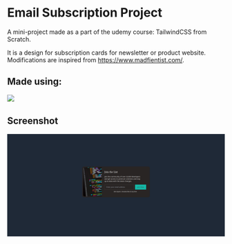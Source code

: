 # Email Subscription Project
A mini-project made as a part of the udemy course: TailwindCSS from Scratch. 

It is a design for subscription cards for newsletter or product website.
Modifications are inspired from https://www.madfientist.com/.
## Made using:
<img src="https://img.shields.io/badge/Tailwind_CSS-38B2AC?style=for-the-badge&logo=tailwind-css&logoColor=white"/>

## Screenshot
<img src="assets/screenshot.png"/>